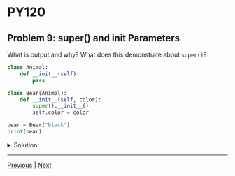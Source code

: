 # PY120
## Problem 9: super() and __init__ Parameters

What is output and why? What does this demonstrate about `super()`?

```python
class Animal:
    def __init__(self):
        pass

class Bear(Animal):
    def __init__(self, color):
        super().__init__()
        self.color = color

bear = Bear("black")
print(bear)
```

<details>
<summary>Solution:</summary>

The output will be something like `<__main__.Bear object at 0x...>`, which is the default object representation.

When we create `bear = Bear("black")`:

1. `Bear.__init__` is called with `color="black"`
2. `super().__init__()` calls the parent class `Animal.__init__` with no arguments
3. `Animal.__init__` does nothing (just `pass`)
4. Then `self.color = "black"` is set in `Bear.__init__`

So `bear` has a `color` attribute set to `"black"`.

This demonstrates that when using `super()`, you must match the parameter expectations of the parent class's method. In this case, `Animal.__init__` takes no parameters (besides `self`), so we call `super().__init__()` with no arguments. This is different from the previous example where the parent's `__init__` expected a parameter.

</details>

---

[Previous](8.md) | [Next](10.md)
